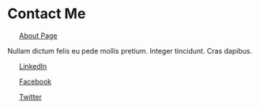 <h1>Contact Me</h1>
<ul>
  <a href="index.md">About Page</a>
</ul> 
<body>
  <p>
    Nullam dictum felis eu pede mollis pretium. Integer tincidunt. Cras dapibus.
  </p>
  <div>
    <ul>
    <a href="#">
    LinkedIn
    </a>
    </ul>
  </div>
  <div>
    <ul>
      <a href="#">
       Facebook
      <a>
    </ul>
  </div>
  <div>
    <ul>
      <a href="#">
      Twitter
      </a>
    </ul>
  </div>
</body>
